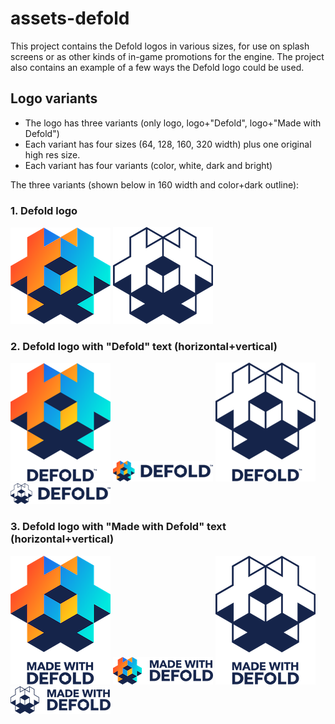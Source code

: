 # assets-defold

This project contains the Defold logos in various sizes, for use on splash screens or as other kinds of in-game promotions for the engine. The project also contains an example of a few ways the Defold logo could be used.

## Logo variants
* The logo has three variants (only logo, logo+"Defold", logo+"Made with Defold")
* Each variant has four sizes (64, 128, 160, 320 width) plus one original high res size.
* Each variant has four variants (color, white, dark and bright)

The three variants (shown below in 160 width and color+dark outline):

### 1. Defold logo

![](/assets-defold/logo/logo-ver-classic-white-160.png)
![](/assets-defold/logo/logo-ver-outline-dark-160.png)

### 2. Defold logo with "Defold" text (horizontal+vertical)

![](/assets-defold/logo_with_text/logo-ver-classic-dark-160.png)
![](/assets-defold/logo_with_text/logo-hor-classic-dark-160.png)
![](/assets-defold/logo_with_text/logo-ver-outline-dark-160.png)
![](/assets-defold/logo_with_text/logo-hor-outline-dark-160.png)

### 3. Defold logo with "Made with Defold" text (horizontal+vertical)

![](/assets-defold/made_with_defold/logo-ver-classic-dark-160.png)
![](/assets-defold/made_with_defold/logo-hor-classic-dark-160.png)
![](/assets-defold/made_with_defold/logo-ver-outline-dark-160.png)
![](/assets-defold/made_with_defold/logo-hor-outline-dark-160.png)


